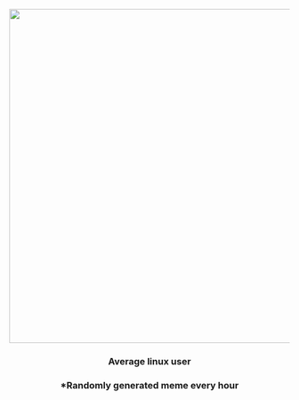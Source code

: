 <p align="center">
        <img src="https://i.redd.it/9sjts7du4sp91.jpg" width="600" height="600">
        </p>
        <h3 align="center">Average linux user</h3>
        <h3 align="center">*Randomly generated meme every hour</h3>
    